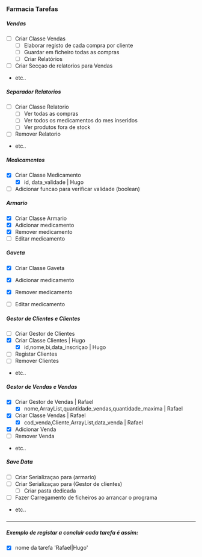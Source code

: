 ### Farmacia Tarefas

##### Vendas

- [ ] Criar Classe Vendas
    - [ ] Elaborar registo de cada compra por cliente
    - [ ] Guardar em ficheiro todas as compras
    - [ ] Criar Relatórios
- [ ] Criar Secçao de relatorios para Vendas
- etc..

##### Separador Relatorios

- [ ] Criar Classe Relatorio
    - [ ] Ver todas as compras 
    - [ ] Ver todos os medicamentos do mes inseridos
    - [ ] Ver produtos fora de stock
- [ ] Remover Relatorio
- etc..


##### Medicamentos
- [x] Criar Classe Medicamento
    - [x] id, data_validade | Hugo
- [ ] Adicionar funcao para verificar validade (boolean)

##### Armario
- [x] Criar Classe Armario
- [x] Adicionar medicamento
- [x] Remover medicamento
- [ ] Editar medicamento

##### Gaveta
- [x] Criar Classe Gaveta
- [x] Adicionar medicamento
- [x] Remover medicamento
- [ ] Editar medicamento


##### Gestor de Clientes e Clientes 
- [ ] Criar Gestor de Clientes
- [x] Criar Classe Clientes | Hugo
    - [x] id,nome,bi,data_inscriçao | Hugo
- [ ] Registar Clientes
- [ ] Remover Clientes
- etc..

##### Gestor de Vendas e Vendas
- [x] Criar Gestor de Vendas | Rafael
    - [x] nome,ArrayList<Vendas>,quantidade_vendas,quantidade_maxima | Rafael
- [x] Criar Classe Vendas | Rafael
    - [x] cod_venda,Cliente,ArrayList<Medicamentos>,data_venda | Rafael
- [x] Adicionar Venda
- [ ] Remover Venda
- etc..


##### Save Data
- [ ] Criar Serializaçao para (armario)
- [ ] Criar Serializaçao para (Gestor de clientes)
    - [ ] Criar pasta dedicada
- [ ] Fazer Carregamento de ficheiros ao arrancar o programa
- etc.. 

#####

***
##### Exemplo de registar a concluir cada tarefa é assim:
- [x] nome da tarefa 'Rafael|Hugo'
 
